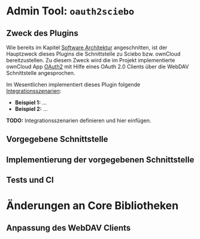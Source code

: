 # Admin Tool: `oauth2sciebo`

## Zweck des Plugins

Wie bereits im Kapitel [Software Architektur](software-architektur/) angeschnitten, ist der Hauptzweck dieses Plugins
die Schnittstelle zu Sciebo bzw. ownCloud bereitzustellen. Zu diesem Zweck wird die im Projekt implementierte ownCloud 
App [OAuth2](../owncloud/technische-umsetzung/) mit Hilfe eines OAuth 2.0 Clients über die WebDAV Schnittstelle angesprochen.

Im Wesentlichen implementiert dieses Plugin folgende [Integrationsszenarien](software-architektur/):

* **Beispiel 1:** ...
* **Beispiel 2:** ...

<div class="alert alert-danger">
  <strong>TODO:</strong> Integrationsszenarien definieren und hier einfügen.
</div>

## Vorgegebene Schnittstelle

## Implementierung der vorgegebenen Schnittstelle

## Tests und CI

# Änderungen an Core Bibliotheken

## Anpassung des WebDAV Clients